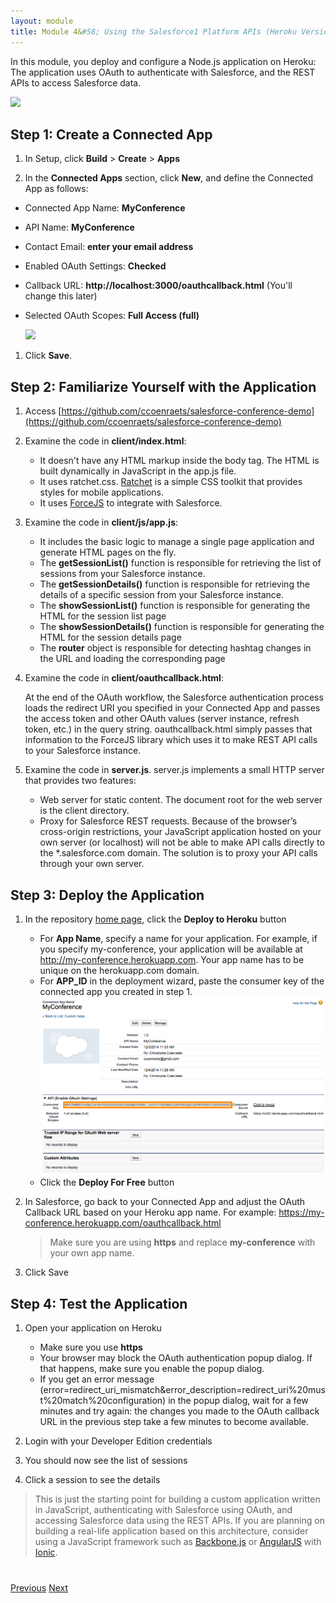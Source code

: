 ```yaml
---
layout: module
title: Module 4&#58; Using the Salesforce1 Platform APIs (Heroku Version)
---
```

In this module, you deploy and configure a Node.js application on Heroku: The application uses OAuth to authenticate with Salesforce, and the REST APIs to access Salesforce data.

![](images/api.jpg)

## Step 1: Create a Connected App

1. In Setup, click **Build** > **Create** > **Apps**

1. In the **Connected Apps** section, click **New**, and define the Connected App as follows:
  - Connected App Name: **MyConference**
  - API Name: **MyConference**
  - Contact Email: **enter your email address**
  - Enabled OAuth Settings: **Checked**
  - Callback URL: **http://localhost:3000/oauthcallback.html** (You'll change this later)
  - Selected OAuth Scopes: **Full Access (full)**

    ![](images/connected-app.jpg)

1. Click **Save**.


## Step 2: Familiarize Yourself with the Application

1. Access [https://github.com/ccoenraets/salesforce-conference-demo](https://github.com/ccoenraets/salesforce-conference-demo)

1. Examine the code in **client/index.html**:
    - It doesn't have any HTML markup inside the body tag. The HTML is built dynamically in JavaScript in the app.js file.
    - It uses ratchet.css. [Ratchet](http://goratchet.com/) is a simple CSS toolkit that provides styles for mobile applications.
    - It uses [ForceJS](https://github.com/ccoenraets/forcejs) to integrate with Salesforce.

1. Examine the code in **client/js/app.js**:
    - It includes the basic logic to manage a single page application and generate HTML pages on the fly.
    - The **getSessionList()** function is responsible for retrieving the list of sessions from your Salesforce instance.
    - The **getSessionDetails()** function is responsible for retrieving the details of a specific session from your Salesforce instance.
    - The **showSessionList()** function is responsible for generating the HTML for the session list page
    - The **showSessionDetails()** function is responsible for generating the HTML for the session details page
    - The **router** object is responsible for detecting hashtag changes in the URL and loading the corresponding page 

1. Examine the code in **client/oauthcallback.html**:

    At the end of the OAuth workflow, the Salesforce authentication process loads the redirect URI you specified in your Connected App and passes the access token and other OAuth values (server instance, refresh token, etc.) in the query string. oauthcallback.html simply passes that information to the ForceJS library which uses it to make REST API calls to your Salesforce instance.

1. Examine the code in **server.js**. server.js implements a small HTTP server that provides two features:
    - Web server for static content. The document root for the web server is the client directory.
    - Proxy for Salesforce REST requests. Because of the browser’s cross-origin restrictions, your JavaScript application hosted on your own server (or localhost) will not be able to make API calls directly to the *.salesforce.com domain. The solution is to proxy your API calls through your own server.


## Step 3: Deploy the Application

1. In the repository [home page](https://github.com/ccoenraets/salesforce-conference-demo), click the **Deploy to Heroku** button
    - For **App Name**, specify a name for your application. For example, if you specify my-conference, your application will be available at http://my-conference.herokuapp.com. Your app name has to be unique on the herokuapp.com domain.
    - For **APP_ID** in the deployment wizard, paste the consumer key of the connected app you created in step&nbsp;1.
        ![](images/consumer_key.png)
    - Click the **Deploy For Free** button

1. In Salesforce, go back to your Connected App and adjust the OAuth Callback URL based on your Heroku app name. For example: https://my-conference.herokuapp.com/oauthcallback.html

     > Make sure you are using **https** and replace **my-conference** with your own app name.

1. Click Save

## Step 4: Test the Application

1. Open your application on Heroku
    - Make sure you use **https**
    - Your browser may block the OAuth authentication popup dialog. If that happens, make sure you enable the popup dialog.
    - If you get an error message (error=redirect_uri_mismatch&error_description=redirect_uri%20must%20match%20configuration) in the popup dialog, wait for a few minutes and try again: the changes you made to the OAuth callback URL in the previous step take a few minutes to become available.

1. Login with your Developer Edition credentials
1. You should now see the list of sessions
1. Click a session to see the details

> This is just the starting point for building a custom application written in JavaScript, authenticating with Salesforce using OAuth, and accessing Salesforce data using the REST APIs. If you are planning on building a real-life application based on this architecture, consider using a JavaScript framework such as [Backbone.js](http://backbonejs.org/) or [AngularJS](https://angularjs.org/) with [Ionic](http://ionicframework.com/).



<div class="row" style="margin-top:40px;">
<div class="col-sm-12">
<a href="Using-JavaScript-in-Visualforce-Pages.html" class="btn btn-default"><i class="glyphicon glyphicon-chevron-left"></i> Previous</a>
<a href="Using-Static-Resources.html" class="btn btn-default pull-right">Next <i class="glyphicon glyphicon-chevron-right"></i></a>
</div>
</div>
